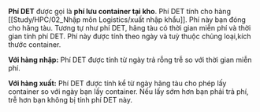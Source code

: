 **Phí DET** được gọi là **phí lưu container tại kho**. Phí DET tính cho hàng [[Study/HPC/02_Nhập môn Logistics/xuất nhập khẩu]].
Phí này bạn đóng cho hãng tàu. Tương tự như phí DET, hãng tàu có thời gian miễn phí và thời gian tính phí DET. Phí này được tính theo ngày và tuỳ thuộc chủng loại,kích thước container.

**Với hàng nhập:** Phí DET được tính từ ngày trả rỗng trễ so với thời gian miễn phí.

**Với hàng xuất:** Phí DET được tính kể từ ngày hãng tàu cho phép lấy container so với ngày bạn lấy container. Nếu lấy sớm hơn bạn phải trả phí, trễ hơn bạn không bị tính phí DET này. 
